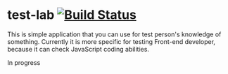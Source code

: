 # test-lab [![Build Status](https://secure.travis-ci.org/kirstein/test-lab.png?branch=master)](https://travis-ci.org/kirstein/test-lab)

This is simple application that you can use for test person's knowledge of something.
Currently it is more specific for testing Front-end developer, because it can check JavaScript coding abilities.

In progress
